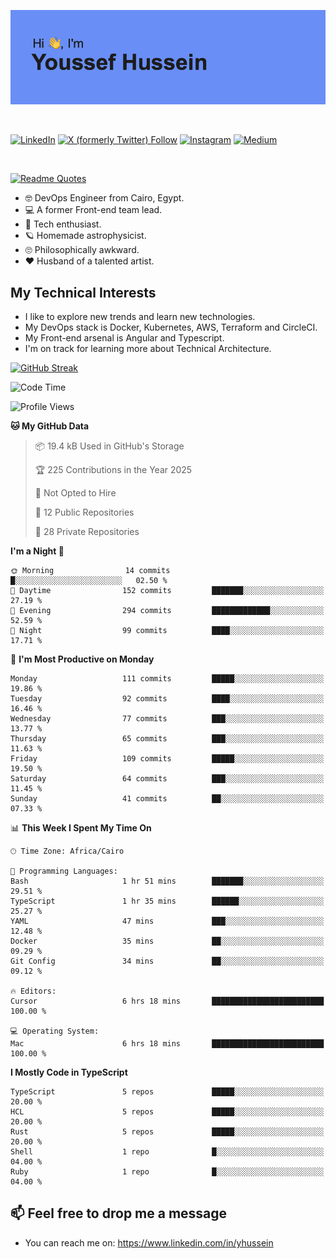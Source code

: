 [![Youssef's GitHub Banner](./assets/youssef-hussein.png)](https://github.com/yorki404)

</br>

[![LinkedIn](https://img.shields.io/badge/linkedin-%230077B5.svg?style=for-the-badge&logo=linkedin&logoColor=white)](https://www.linkedin.com/in/yhussein/)
[![X (formerly Twitter) Follow](https://img.shields.io/twitter/follow/devqikHQ?style=for-the-badge&logo=X&logoColor=White&labelColor=White)](https://twitter.com/devqikHQ)
[![Instagram](https://img.shields.io/badge/devqik-E4405F?style=for-the-badge&logo=Instagram&logoColor=white)](https://instagram.com/devqik)
[![Medium](https://img.shields.io/badge/Medium-12100E?style=for-the-badge&logo=medium&logoColor=white)](https://medium.com/@devqik)

</br>

[![Readme Quotes](https://quotes-github-readme.vercel.app/api?type=horizontal&theme=dark)](https://github.com/piyushsuthar/github-readme-quotes)

- :nerd_face: DevOps Engineer from Cairo, Egypt.
- :computer: A former Front-end team lead.
- :satellite: Tech enthusiast.
- :ringed_planet: Homemade astrophysicist.
- :roll_eyes: Philosophically awkward.
- :heart: Husband of a talented artist.

## My Technical Interests

- I like to explore new trends and learn new technologies.
- My DevOps stack is Docker, Kubernetes, AWS, Terraform and CircleCI.
- My Front-end arsenal is Angular and Typescript.
- I'm on track for learning more about Technical Architecture.

[![GitHub Streak](https://streak-stats.demolab.com/?user=devqik&theme=dark)](https://git.io/streak-stats)

<!--START_SECTION:waka-->
![Code Time](http://img.shields.io/badge/Code%20Time-947%20hrs%2026%20mins-blue)

![Profile Views](http://img.shields.io/badge/Profile%20Views-1-blue)

**🐱 My GitHub Data** 

> 📦 19.4 kB Used in GitHub's Storage 
 > 
> 🏆 225 Contributions in the Year 2025
 > 
> 🚫 Not Opted to Hire
 > 
> 📜 12 Public Repositories 
 > 
> 🔑 28 Private Repositories 
 > 
**I'm a Night 🦉** 

```text
🌞 Morning                14 commits          █░░░░░░░░░░░░░░░░░░░░░░░░   02.50 % 
🌆 Daytime                152 commits         ███████░░░░░░░░░░░░░░░░░░   27.19 % 
🌃 Evening                294 commits         █████████████░░░░░░░░░░░░   52.59 % 
🌙 Night                  99 commits          ████░░░░░░░░░░░░░░░░░░░░░   17.71 % 
```
📅 **I'm Most Productive on Monday** 

```text
Monday                   111 commits         █████░░░░░░░░░░░░░░░░░░░░   19.86 % 
Tuesday                  92 commits          ████░░░░░░░░░░░░░░░░░░░░░   16.46 % 
Wednesday                77 commits          ███░░░░░░░░░░░░░░░░░░░░░░   13.77 % 
Thursday                 65 commits          ███░░░░░░░░░░░░░░░░░░░░░░   11.63 % 
Friday                   109 commits         █████░░░░░░░░░░░░░░░░░░░░   19.50 % 
Saturday                 64 commits          ███░░░░░░░░░░░░░░░░░░░░░░   11.45 % 
Sunday                   41 commits          ██░░░░░░░░░░░░░░░░░░░░░░░   07.33 % 
```


📊 **This Week I Spent My Time On** 

```text
🕑︎ Time Zone: Africa/Cairo

💬 Programming Languages: 
Bash                     1 hr 51 mins        ███████░░░░░░░░░░░░░░░░░░   29.51 % 
TypeScript               1 hr 35 mins        ██████░░░░░░░░░░░░░░░░░░░   25.27 % 
YAML                     47 mins             ███░░░░░░░░░░░░░░░░░░░░░░   12.48 % 
Docker                   35 mins             ██░░░░░░░░░░░░░░░░░░░░░░░   09.29 % 
Git Config               34 mins             ██░░░░░░░░░░░░░░░░░░░░░░░   09.12 % 

🔥 Editors: 
Cursor                   6 hrs 18 mins       █████████████████████████   100.00 % 

💻 Operating System: 
Mac                      6 hrs 18 mins       █████████████████████████   100.00 % 
```

**I Mostly Code in TypeScript** 

```text
TypeScript               5 repos             █████░░░░░░░░░░░░░░░░░░░░   20.00 % 
HCL                      5 repos             █████░░░░░░░░░░░░░░░░░░░░   20.00 % 
Rust                     5 repos             █████░░░░░░░░░░░░░░░░░░░░   20.00 % 
Shell                    1 repo              █░░░░░░░░░░░░░░░░░░░░░░░░   04.00 % 
Ruby                     1 repo              █░░░░░░░░░░░░░░░░░░░░░░░░   04.00 % 
```




<!--END_SECTION:waka-->

## 📫 Feel free to drop me a message
- You can reach me on: https://www.linkedin.com/in/yhussein
